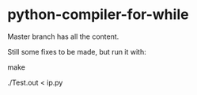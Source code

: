 # python-compiler-for-while

Master branch has all the content.

Still some fixes to be made, but run it with:

make

./Test.out < ip.py

